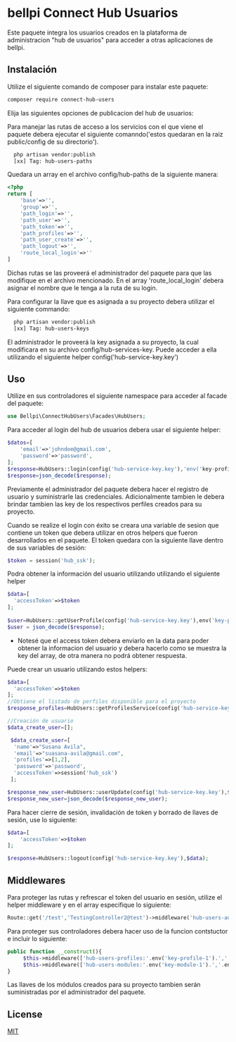 # bellpi Connect Hub Usuarios

Este paquete integra los usuarios creados en la plataforma de administracion "hub de usuarios" para acceder a otras aplicaciones de bellpi.

## Instalación

Utilize el siguiente comando de composer para instalar este paquete:

```bash
composer require connect-hub-users
```
Elija las siguientes opciones de publicacion del hub de usuarios:

Para manejar las rutas de acceso a los servicios con el que viene el paquete debera ejecutar el siguiente comanndo('estos quedaran en la raiz public/config de su directorio').
``` bash
  php artisan vendor:publish
  [xx] Tag: hub-users-paths
```
Quedara un array en el archivo config/hub-paths de la siguiente manera:

```php
<?php
return [
	'base'=>'',
	'group'=>'',
	'path_login'=>'',
	'path_user'=>'',
	'path_token'=>'',
	'path_profiles'=>'',
	'path_user_create'=>'',
	'path_logout'=>'',
	'route_local_login'=>''
]  
```
Dichas rutas se las proveerá el administrador del paquete para que las modifique en el archivo mencionado. En el array 'route_local_login' debera asignar el nombre que le tenga a la ruta de su login.

Para configurar la llave que es asignada a su proyecto debera utilizar el siguiente commando:
``` bash
  php artisan vendor:publish
  [xx] Tag: hub-users-keys
```
El administrador le proveerá la key asignada a su proyecto, la cual modificara en su archivo config/hub-services-key. Puede acceder a ella utilizando el siguiente helper config('hub-service-key.key')

## Uso
Utilize en sus controladores el siguiente namespace para acceder al facade del paquete:
```php
use Bellpi\ConnectHubUsers\Facades\HubUsers;
```

Para acceder al login del hub de usuarios debera usar el siguiente helper:
```php
$datos=[
	'email'=>'johndoe@gmail.com',
	'password'=>'password',
];
$response=HubUsers::login(config('hub-service-key.key'),'env('key-profile')',$datos);
$response=json_decode($response);
```
Previamente el administrador del paquete debera hacer el registro de usuario y suministrarle las credenciales. 
Adicionalmente tambien le debera brindar tambien las key de los respectivos perfiles creados para su proyecto.

Cuando se realize el login con éxito se creara una variable de sesion que contiene un token que debera utilizar en otros helpers que fueron desarrollados en el paquete.
El token quedara con la siguiente llave dentro de sus variables de sesión:
```php
$token = session('hub_ssk');
```
Podra obtener la información del usuario utilizando utilizando el siguiente helper
```php
$data=[
  'accessToken'=>$token
];
		
$user=HubUsers::getUserProfile(config('hub-service-key.key'),env('key-profile'),$data);
$user = json_decode($response);
```
* Notesé que el access token debera enviarlo en la data para poder obtener la informacion del usuario y debera hacerlo como se muestra la key del array, de otra manera no podrá obtener respuesta.

Puede crear un usuario utilizando estos helpers:
```php
$data=[
  'accessToken'=>$token
];
//Obtiene el listado de perfiles disponible para el proyecto
$response_profiles=HubUsers::getProfilesService(config('hub-service-key.key'),$data);

//Creación de usuario 	
$data_create_user=[];

 $data_create_user=[
  'name'=>"Susana Avila",
  'email'=>"suasana-avila@gmail.com",
  'profiles'=>[1,2],
  'password'=>'password',
  'accessToken'=>session('hub_ssk')
 ];

$response_new_user=HubUsers::userUpdate(config('hub-service-key.key'),$data_create_user);
$response_new_user=json_decode($response_new_user);
```
Para hacer cierre de sesión, invalidación de token y borrado de llaves de sesión,  use lo siguiente:
```php
$data=[
	'accessToken'=>$token
];

$response=HubUsers::logout(config('hub-service-key.key'),$data);
```
## Middlewares
Para proteger las rutas y refrescar el token del usuario en sesión, utilize el helper middleware y en el array especifique lo siguiente:
```php
Route::get('/test','TestingController2@test')->middleware('hub-users-auth');

```
Para proteger sus controladores debera hacer uso de la funcion contstuctor e incluir lo siguiente:
```php
public function __construct(){
     $this->middleware(['hub-users-profiles:'.env('key-profile-1').','.env('key-profile-1')]....);
     $this->middleware(['hub-users-modules:'.env('key-module-1').','.env('key-module-2')])....;
}
```
Las llaves de los módulos creados para su proyecto tambien serán suministradas por el administrador del paquete.

## License
[MIT](https://choosealicense.com/licenses/mit/)
